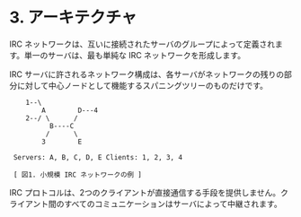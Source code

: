 # 3. アーキテクチャ

IRC ネットワークは、互いに接続されたサーバのグループによって定義されます。単一のサーバは、最も単純な IRC ネットワークを形成します。

IRC サーバに許されるネットワーク構成は、各サーバがネットワークの残りの部分に対して中心ノードとして機能するスパニングツリーのものだけです。

```
    1--\
        A        D---4
    2--/ \      /
          B----C
         /      \
        3        E

 Servers: A, B, C, D, E Clients: 1, 2, 3, 4

 [ 図1. 小規模 IRC ネットワークの例 ]
```

IRC プロトコルは、2つのクライアントが直接通信する手段を提供しません。クライアント間のすべてのコミュニケーションはサーバによって中継されます。
